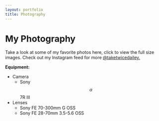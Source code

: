 ```yaml
---
layout: portfolio
title: Photography
---
```


# My Photography

Take a look at some of my favorite photos here, click to view the full size images. Check out my Instagram feed for more
<a href="https://instagram.com/{{ site.author.instagram }}" target="\_blank">
  @taketwicedailey.
</a>

**Equipment:**
* Camera
  * Sony $$\alpha$$7R III
* Lenses
  * Sony FE 70-300mm G OSS
  * Sony FE 28-70mm 3.5-5.6 OSS
